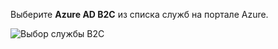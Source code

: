Выберите **Azure AD B2C** из списка служб на портале Azure.

![Выбор службы B2C](media/active-directory-b2c-find-service-settings/select-b2c-service.png)